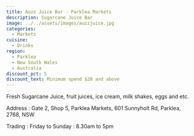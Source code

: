```yaml
---
title: Auzz Juice Bar - Parklea Markets
description: Sugarcane Juice Bar
image: ../../assets/images/auzzjuice.jpg
categories:
  - Markets
cuisine:
  - Drinks
region:
  - Parklea
  - New South Wales
  - Australia
discount_pct: 5
discount_text: Minimum spend $20 and above
---
```

Fresh Sugarcane Juice, fruit juices, ice cream, milk shakes, eggs and etc.

Address : Gate 2, Shop 5, Parklea Markets, 601 Sunnyholt Rd, Parklea, 2768, NSW

Trading : Friday to Sunday : 8.30am to 5pm
